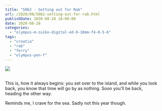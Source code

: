 ```yaml
---
title: "5062 - Setting out for Rab"
url: /2020/08/5062-setting-out-for-rab.html
publishDate: 2020-08-28 18:00:00
date: 2020-08-28
categories: 
  - "olympus-m-zuiko-digital-ed-9-18mm-f4-0-5-6"
tags: 
  - "croatia"
  - "rab"
  - "ferry"
  - "olympus-pen-f"
---
```

<div class="container">
<div class="center"><a target="_blank" href="https://d25zfm9zpd7gm5.cloudfront.net/1200x1200/2018/20180715_102600_lr.jpg"><img class="webfeedsFeaturedVisual" src="https://d25zfm9zpd7gm5.cloudfront.net/0600x0600/2018/20180715_102600_lr.jpg" /></a></div>
</div>
<br />

This is, how it always begins: you set over to the island, and while
you look back, you know that time will go by as nothing. Soon you'll
be back, heading the other way.

Reminds me, I crave for the sea. Sadly not this year though.